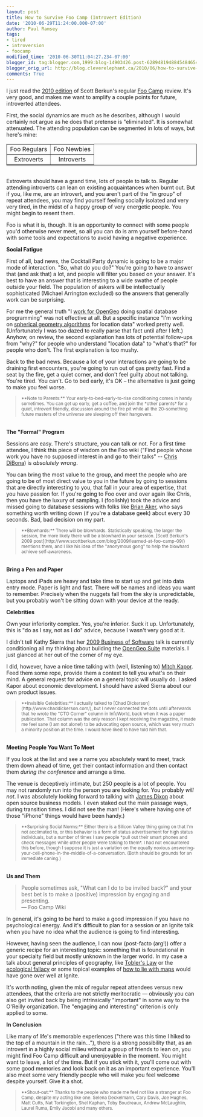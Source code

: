 ```yaml
---
layout: post
title: How to Survive Foo Camp (Introvert Edition)
date: '2010-06-29T11:24:00.000-07:00'
author: Paul Ramsey
tags:
- tired
- introversion
- foocamp
modified_time: '2010-06-30T11:04:27.234-07:00'
blogger_id: tag:blogger.com,1999:blog-14903426.post-6289481948845484654
blogger_orig_url: http://blog.cleverelephant.ca/2010/06/how-to-survive-foo-camp-introvert.html
comments: True
---
```


I just read the [2010 edition](http://www.scottberkun.com/blog/2010/what-i-learned-at-foo-camp-10/) of Scott Berkun's regular [Foo Camp](http://en.wikipedia.org/wiki/Foo_Camp) review. It's very good, and makes me want to amplify a couple points for future, introverted attendees.

First, the social dynamics are much as he describes, although I would certainly not argue as he does that pretense is "eliminated". It is somewhat attenuated. The attending population can be segmented in lots of ways, but here's mine:

<table border="1"><tr><td align="center">Foo Regulars</td><td align="center">Foo Newbies</td></tr><tr><td align="center">Extroverts</td><td align="center">Introverts</td></tr></table><br />Extroverts should have a grand time, lots of people to talk to. Regular attending introverts can lean on existing acquaintances when burnt out. But if you, like me, are an introvert, and you aren't part of the "in group" of repeat attendees, you may find yourself feeling socially isolated and very very tired, in the midst of a happy group of very energetic people. You might begin to resent them.

Foo is what it is, though. It is an opportunity to connect with some people you'd otherwise never meet, so all you can do is arm yourself before-hand with some tools and expectations to avoid having a negative experience.

**Social Fatigue**

First of all, bad news, the Cocktail Party dynamic is going to be a major mode of interaction. "So, what do you do?" You're going to have to answer that (and ask that) a lot, and people will filter you based on your answer. It's best to have an answer that is interesting to a wide swathe of people outside your field. The population of askers will be intellectually sophisticated (Michael Arrington excluded) so the answers that generally work can be surprising. 

For me the general truth "I [work for OpenGeo](http://opengeo.org/products/coredevelopment/postgis/) doing spatial database programming" was not effective at all. But a specific instance "I'm working on [spherical geometry algorithms](http://blog.cleverelephant.ca/2009/11/postgis-gets-spherical-directors-cut.html) for location data" worked pretty well. (Unfortunately I was too dazed to really parse that fact until after I left.) Anyhow, on review, the second explanation has lots of potential follow-ups from "why?" for people who understand "location data" to "what's that?" for people who don't. The first explanation is too mushy.

Back to the bad news. Because a lot of your interactions are going to be draining first encounters, you're going to run out of gas pretty fast. Find a seat by the fire, get a quiet corner, and don't feel guilty about not talking. You're tired. You can't. Go to bed early, it's OK &ndash; the alternative is just going to make you feel worse.

<blockquote><small>**Note to Parents:** Your early-to-bed-early-to-rise conditioning comes in handy sometimes. You can get up early, get a coffee, and join the *other parents* for a quiet, introvert friendly, discussion around the fire pit while all the 20-something future masters of the universe are sleeping off their hangovers.</small></blockquote>

<br />**The "Formal" Program**

Sessions are easy. There's structure, you can talk or not. For a first time attendee, I think this piece of wisdom on the Foo wiki ("Find people whose work you have no supposed interest in and go to their talks" -- [Chris DiBona](http://en.wikipedia.org/wiki/Chris_DiBona)) is *absolutely wrong*. 

You can bring the most value to the group, and meet the people who are going to be of most direct value to you in the future by going to sessions that are directly interesting to you, that fall in your area of expertise, that you have passion for. If you're going to Foo over and over again like Chris, then you have the luxury of sampling. I (foolishly) took the advice and missed going to database sessions with folks like [Brian Aker](http://en.wikipedia.org/wiki/Brian_Aker), who says something worth writing down (if you're a database geek) about every 30 seconds. Bad, bad decision on my part.

<blockquote><small>**Blowhards:** There will be blowhards. Statistically speaking, the larger the session, the more likely there will be a blowhard in your session. [Scott Berkun's 2009 post](http://www.scottberkun.com/blog/2009/learned-at-foo-camp-09/) mentions them, and I like his idea of the "anonymous gong" to help the blowhard achieve self-awareness.</small></blockquote>

<br />**Bring a Pen and Paper**

Laptops and iPads are heavy and take time to start up and get into data entry mode. Paper is light and fast. There *will* be names and ideas you want to remember.  Precisely when the nuggets fall from the sky is unpredictable, but you probably won't be sitting down with your device at the ready.

**Celebrities**

Own your inferiority complex. Yes, you're inferior. Suck it up. Unfortunately, this is "do as I say, not as I do" advice, because I wasn't very good at it. 

I didn't tell Kathy Sierra that her [2009 Business of Software](http://blog.businessofsoftware.org/2010/05/kathy-sierra-at-business-of-software-2009.html) talk is currently conditioning all my thinking about building the [OpenGeo Suite](http://opengeo.org/products/suite/) materials. I just glanced at her out of the corner of my eye.

I did, however, have a nice time talking with (well, listening to) [Mitch Kapor](http://en.wikipedia.org/wiki/Mitch_Kapor). Feed them some rope, provide them a context to tell you what's on their mind. A general request for advice on a general topic will usually do. I asked Kapor about economic development. I should have asked Sierra about our own product issues. 

<blockquote><small>**Invisible Celebrities:** I actually talked to [Chad Dickerson](http://www.chaddickerson.com/), but I never connected the dots until afterwards that he wrote the "CTO Corner" column in InfoWorld, back when it was a paper publication. That column was the only reason I kept receiving the magazine, it made me feel sane (I am not alone!) to be advocating open source, which was very much a minority position at the time. I would have liked to have told him that.</small></blockquote>

<br />**Meeting People You Want To Meet**

If you look at the list and see a name you absolutely want to meet, track them down ahead of time, get their contact information and then contact them *during the conference* and arrange a time.

The venue is deceptively intimate, but 250 people is a lot of people. You may not randomly run into the person you are looking for. You probably *will not*. I was absolutely looking forward to talking with [James Dixon](http://www.pentaho.com/team/bio.php?bio=james_dixon) about open source business models. I even staked out the main passage ways, during transition times. I did not see the man! (Here's where having one of those "iPhone" things would have been handy.)

<blockquote><small>**Surprising Social Norms:** Either there is a Silicon Valley thing going on that I'm not acclimated to, or this behavior is a form of status advertisement for high status individuals, but a number of times I saw people *pull out their smart phones and check messages while other people were talking to them*. I had not encountered this before, though I suppose it is just a variation on the equally noxious answering-your-cell-phone-in-the-middle-of-a-conversation. (Both should be grounds for an immediate caning.)</small></blockquote>

<br />**Us and Them**<br />

<blockquote>People sometimes ask, "What can I do to be invited back?" and your best bet is to make a (positive) impression by engaging and presenting.<br/>&mdash; Foo Camp Wiki</blockquote>

In general, it's going to be hard to make a good impression if you have no psychological energy. And it's difficult to plan for a session or an Ignite talk when you have no idea what the audience is going to find interesting.

However, having seen the audience, I can now (post-facto (arg!)) offer a generic recipe for an interesting topic: something that is foundational in your specialty field but mostly unknown in the larger world. In my case a talk about general principles of geography, like [Tobler's Law](http://en.wikipedia.org/wiki/First_law_of_geography) or the [ecological fallacy](http://en.wikipedia.org/wiki/Ecological_fallacy) or some topical examples of [how to lie with maps](http://www.amazon.ca/How-Lie-Maps-Mark-Monmonier/dp/0226534219) would have gone over well at Ignite. 

It's worth noting, given the mix of regular repeat attendees versus new attendees, that the criteria are not strictly meritocratic &mdash; obviously you can also get invited back by being intrinsically "important" in some way to the O'Reilly organization. The "engaging and interesting" criterion is only applied to some.

**In Conclusion**

Like many of life's memorable experiences ("there was this time I hiked to the top of a mountain in the rain…"), there is a strong possibility that, as an introvert in a highly social milieu without a group of friends to lean on, you might find Foo Camp difficult and unenjoyable in the moment. You might want to leave, a lot of the time. But if you stick with it, you'll come out with some good memories and look back on it as an important experience. You'll also meet some very friendly people who will make you feel welcome despite yourself. Give it a shot.

<blockquote><small>**Shout-out:** Thanks to the people who made me feel not like a stranger at Foo Camp, despite my acting like one. Selena Deckelmann, Cary Davis, Joe Hughes, Matt Cutts, Nat Torkington, Shel Kaphan, Toby Boudreaux, Andrew McLaughlin, Laurel Ruma, Emily Jacobi and many others.</small></blockquote>

